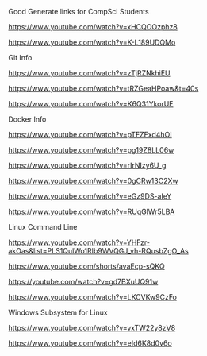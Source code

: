 Good Generate links for CompSci Students

https://www.youtube.com/watch?v=xHCQOOzphz8

https://www.youtube.com/watch?v=K-L189UDQMo



Git Info

https://www.youtube.com/watch?v=zTjRZNkhiEU

https://www.youtube.com/watch?v=tRZGeaHPoaw&t=40s

https://www.youtube.com/watch?v=K6Q31YkorUE

Docker Info

https://www.youtube.com/watch?v=pTFZFxd4hOI

https://www.youtube.com/watch?v=pg19Z8LL06w

https://www.youtube.com/watch?v=rIrNIzy6U_g

https://www.youtube.com/watch?v=0gCRw13C2Xw

https://www.youtube.com/watch?v=eGz9DS-aIeY

https://www.youtube.com/watch?v=RUqGlWr5LBA

Linux Command Line

https://www.youtube.com/watch?v=YHFzr-akOas&list=PLS1QulWo1RIb9WVQGJ_vh-RQusbZgO_As

https://www.youtube.com/shorts/avaEcp-sQKQ

https://youtube.com/watch?v=gd7BXuUQ91w

https://www.youtube.com/watch?v=LKCVKw9CzFo

Windows Subsystem for Linux

https://www.youtube.com/watch?v=vxTW22y8zV8

https://www.youtube.com/watch?v=eId6K8d0v6o






